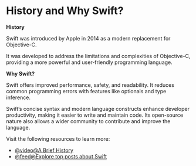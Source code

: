 # History and Why Swift?

**History**

Swift was introduced by Apple in 2014 as a modern replacement for Objective-C.

It was developed to address the limitations and complexities of Objective-C, providing a more powerful and user-friendly programming language.

**Why Swift?**

Swift offers improved performance, safety, and readability. It reduces common programming errors with features like optionals and type inference.

Swift’s concise syntax and modern language constructs enhance developer productivity, making it easier to write and maintain code. Its open-source nature also allows a wider community to contribute and improve the language.

Visit the following resources to learn more:

- [@video@A Brief History](https://www.youtube.com/watch?v=4P_ZsOqELBo)
- [@feed@Explore top posts about Swift](https://app.daily.dev/tags/swift?ref=roadmapsh)
